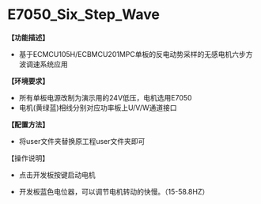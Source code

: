 # E7050_Six_Step_Wave

**【功能描述】**

- 基于ECMCU105H/ECBMCU201MPC单板的反电动势采样的无感电机六步方波调速系统应用

**【环境要求】**

- 所有单板电源改制为演示用的24V低压，电机选用E7050
- 电机(黄绿蓝)相线分别对应功率板上U/V/W通道接口

**【配置方法】**

- 将user文件夹替换原工程user文件夹即可

【操作说明】

- 点击开发板按键启动电机

- 开发板蓝色电位器，可以调节电机转动的快慢。（15-58.8HZ）